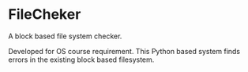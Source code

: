 # FileCheker
A block based file system checker.

Developed for OS course requirement. This Python based system finds errors in the existing block based filesystem.
